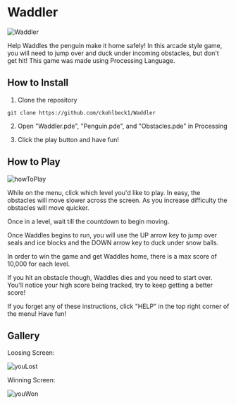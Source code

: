 # Waddler

![Waddler](https://user-images.githubusercontent.com/70234076/230625052-57921852-f362-475c-9213-26398b41a182.jpg)

Help Waddles the penguin make it home safely! In this arcade style game, you will need to jump over and duck under incoming obstacles, but don't get hit! This game was made using Processing Language.

## How to Install

1. Clone the repository 

```
git clone https://github.com/ckohlbeck1/Waddler
```
2. Open "Waddler.pde", "Penguin.pde", and "Obstacles.pde" in Processing

3. Click the play button and have fun!

## How to Play

![howToPlay](https://user-images.githubusercontent.com/70234076/230624998-95da94f3-9f6a-46a2-b47e-ddd2859110c6.png)

While on the menu, click which level you'd like to play. In easy, the obstacles will move slower across the screen. As you increase difficulty the obstacles will move quicker.

Once in a level, wait till the countdown to begin moving. 

Once Waddles begins to run, you will use the UP arrow key to jump over seals and ice blocks and the DOWN arrow key to duck under snow balls.

In order to win the game and get Waddles home, there is a max score of 10,000 for each level. 

If you hit an obstacle though, Waddles dies and you need to start over. You'll notice your high score being tracked, try to keep getting a better score!

If you forget any of these instructions, click "HELP" in the top right corner of the menu! Have fun!

## Gallery

Loosing Screen:

![youLost](https://user-images.githubusercontent.com/70234076/230625084-9f877047-125a-4177-b235-b62f56ef8695.png)

Winning Screen:

![youWon](https://user-images.githubusercontent.com/70234076/230625095-91d74712-6cb0-4222-9f30-2ac852ba5fb7.png)
